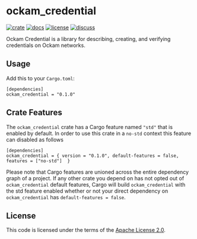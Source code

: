 # ockam_credential

[![crate][crate-image]][crate-link]
[![docs][docs-image]][docs-link]
[![license][license-image]][license-link]
[![discuss][discuss-image]][discuss-link]

Ockam Credential is a library for describing, creating, and verifying credentials
on Ockam networks.

## Usage

Add this to your `Cargo.toml`:

```
[dependencies]
ockam_credential = "0.1.0"
```

## Crate Features

The `ockam_credential` crate has a Cargo feature named `"std"` that is enabled by
default. In order to use this crate in a `no-std` context this feature can
disabled as follows

```
[dependencies]
ockam_credential = { version = "0.1.0", default-features = false, features = ["no-std"]  }
```

Please note that Cargo features are unioned across the entire dependency
graph of a project. If any other crate you depend on has not opted out of
`ockam_credential` default features, Cargo will build `ockam_credential` with the std
feature enabled whether or not your direct dependency on `ockam_credential`
has `default-features = false`.

## License

This code is licensed under the terms of the [Apache License 2.0][license-link].

[main-ockam-crate-link]: https://crates.io/crates/ockam

[crate-image]: https://img.shields.io/crates/v/ockam_credential.svg
[crate-link]: https://crates.io/crates/ockam_credential

[docs-image]: https://docs.rs/ockam_credential/badge.svg
[docs-link]: https://docs.rs/ockam_credential

[license-image]: https://img.shields.io/badge/License-Apache%202.0-green.svg
[license-link]: https://github.com/ockam-network/ockam/blob/HEAD/LICENSE

[discuss-image]: https://img.shields.io/badge/Discuss-Github%20Discussions-ff70b4.svg
[discuss-link]: https://github.com/ockam-network/ockam/discussions
